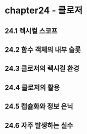 # chapter24 - 클로저

## 24.1 렉시컬 스코프

## 24.2 함수 객체의 내부 슬롯

## 24.3 클로저의 렉시컬 환경

## 24.4 클로저의 활용

## 24.5 캡슐화와 정보 은닉

## 24.6 자주 발생하는 실수
